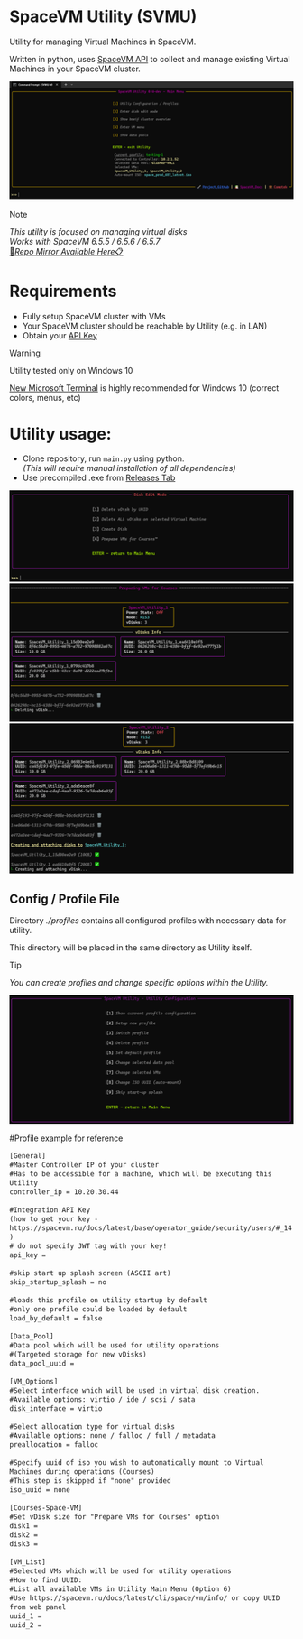 # SpaceVM Utility (SVMU)
Utility for managing Virtual Machines in SpaceVM.

Written in python, uses [SpaceVM API](https://spacevm.ru/docs/6.5/api/) to collect and manage existing Virtual Machines in your SpaceVM cluster.

<p align="center">
<img src=assets/images/svmu-main-menu.png>
</p>

>[!NOTE]
>_This utility is focused on managing virtual disks_<br>
>_Works with SpaceVM 6.5.5 / 6.5.6 / 6.5.7_ <br>
> [:file_folder:_Repo Mirror Available Here_:clipboard:](https://gt.7fproject.com/OVERLORD/SVMU)

# Requirements
- Fully setup SpaceVM cluster with VMs
- Your SpaceVM cluster should be reachable by Utility (e.g. in LAN)
- Obtain your [API Key](https://spacevm.ru/docs/latest/base/operator_guide/security/users/#_14)
>[!WARNING]
> Utility tested only on Windows 10
>
> [New Microsoft Terminal](https://github.com/microsoft/terminal) is highly recommended for Windows 10 (correct colors, menus, etc)

# Utility usage:
+ Clone repository, run `main.py` using python.<br>
_(This will require manual installation of all dependencies)_
+ Use precompiled .exe from [Releases Tab](https://github.com/OVERLORD7F/SpaceVM_VM_Utility/releases)
<img src=assets/images/disk_edit_mode.png>
<img src=assets/images/prepare_courses_1.png>
<img src=assets/images/prepare_courses_2.png>

## Config / Profile File
Directory _./profiles_ contains all configured profiles with necessary data for utility. 

This directory will be placed in the same directory as Utility itself.
>[!TIP]
>_You can create profiles and change specific options within the Utility._

<img src=assets/images/profiles_1.png>

#Profile example for reference
```
[General]
#Master Controller IP of your cluster
#Has to be accessible for a machine, which will be executing this Utility
controller_ip = 10.20.30.44

#Integration API Key
(how to get your key - https://spacevm.ru/docs/latest/base/operator_guide/security/users/#_14 )
# do not specify JWT tag with your key!
api_key = 

#skip start up splash screen (ASCII art)
skip_startup_splash = no

#loads this profile on utility startup by default
#only one profile could be loaded by default
load_by_default = false

[Data_Pool]
#Data pool which will be used for utility operations
#(Targeted storage for new vDisks)
data_pool_uuid = 

[VM_Options]
#Select interface which will be used in virtual disk creation.
#Available options: virtio / ide / scsi / sata
disk_interface = virtio

#Select allocation type for virtual disks
#Available options: none / falloc / full / metadata
preallocation = falloc

#Specify uuid of iso you wish to automatically mount to Virtual Machines during operations (Courses)
#This step is skipped if "none" provided
iso_uuid = none

[Courses-Space-VM]
#Set vDisk size for "Prepare VMs for Courses" option
disk1 = 
disk2 = 
disk3 = 

[VM_List]
#Selected VMs which will be used for utility operations
#How to find UUID:
#List all available VMs in Utility Main Menu (Option 6)
#Use https://spacevm.ru/docs/latest/cli/space/vm/info/ or copy UUID from web panel
uuid_1 = 
uuid_2 =
```
